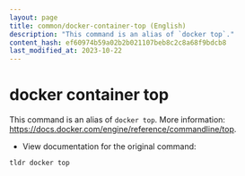 ```yaml
---
layout: page
title: common/docker-container-top (English)
description: "This command is an alias of `docker top`."
content_hash: ef60974b59a02b2b021107beb8c2c8a68f9bdcb8
last_modified_at: 2023-10-22
---
```

# docker container top

This command is an alias of `docker top`.
More information: <https://docs.docker.com/engine/reference/commandline/top>.

- View documentation for the original command:

`tldr docker top`
